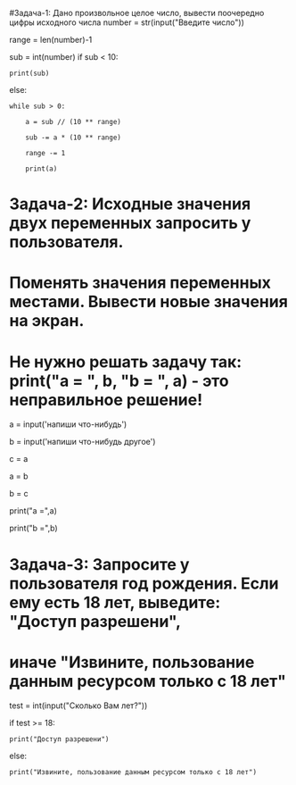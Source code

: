 #Задача-1: Дано произвольное целое число, вывести поочередно цифры исходного числа
number = str(input("Введите число"))

range = len(number)-1

sub = int(number)
if sub < 10:

    print(sub)
    
else:

    while sub > 0:
    
        a = sub // (10 ** range)
        
        sub -= a * (10 ** range)
        
        range -= 1
        
        print(a)

# Задача-2: Исходные значения двух переменных запросить у пользователя.
# Поменять значения переменных местами. Вывести новые значения на экран.
# Не нужно решать задачу так: print("a = ", b, "b = ", a) - это неправильное решение!

a = input('напиши что-нибудь')

b = input('напиши что-нибудь другое')

c = a

a = b

b = c

print("a =",a)

print("b =",b)

# Задача-3: Запросите у пользователя год рождения. Если ему есть 18 лет, выведите: "Доступ разрешени",
# иначе "Извините, пользование данным ресурсом только с 18 лет"

test = int(input("Сколько Вам лет?"))

if test >= 18:

    print("Доступ разрешени")
    
else:

    print("Извините, пользование данным ресурсом только с 18 лет")
